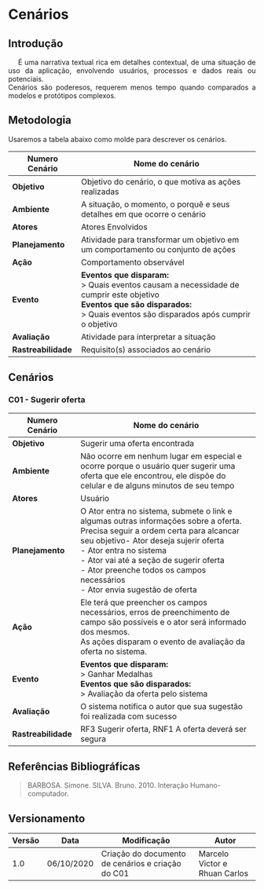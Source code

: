 # Cenários

## Introdução
<p style="text-indent: 20px; text-align: justify">
É uma narrativa textual rica em detalhes contextual, de uma situação de uso da aplicação, envolvendo usuários, processos e dados reais ou potenciais.
<br/>Cenários são poderesos, requerem menos tempo quando comparados a modelos e protótipos complexos.
</p>

## Metodologia
Usaremos a tabela abaixo como molde para descrever os cenários.

|Numero Cenário|Nome do cenário|
|---|---|
|**Objetivo**|Objetivo do cenário, o que motiva as ações realizadas|
|**Ambiente**|A situação, o momento, o porquê e seus detalhes em que ocorre o cenário|
|**Atores**|Atores Envolvidos|
|**Planejamento**|Atividade para transformar um objetivo em um comportamento ou conjunto de ações|
|**Ação**| Comportamento observável |
|**Evento**| **Eventos que disparam:** <br /> > Quais eventos causam a necessidade de cumprir este objetivo <br /> **Eventos que são disparados:** <br /> > Quais eventos são disparados após cumprir o objetivo |
|**Avaliação**| Atividade para interpretar a situação|
|**Rastreabilidade**| Requisito(s) associados ao cenário|

## Cenários

### C01 - Sugerir oferta

|Numero Cenário|Nome do cenário|
|---|---|
|**Objetivo**| Sugerir uma oferta encontrada |
|**Ambiente**| Não ocorre em nenhum lugar em especial e ocorre porque o usuário quer sugerir uma oferta que ele encontrou, ele dispõe do celular e de alguns minutos de seu tempo |
|**Atores**| Usuário |
|**Planejamento**| O Ator entra no sistema, submete o link e algumas outras informações sobre a oferta. Precisa seguir a ordem certa para alcancar seu objetivo- Ator deseja sujerir oferta <br /> - Ator entra no sistema <br /> - Ator vai até a seção de sugerir oferta <br /> - Ator preenche todos os campos necessários <br /> - Ator envia sugestão de oferta |
|**Ação**|  Ele terá que preencher os campos necessários, erros de preenchimento de campo são possíveis e o ator será informado dos mesmos. <br />As ações disparam o evento de avaliação da oferta no sistema. |
|**Evento**| **Eventos que disparam:** <br /> > Ganhar Medalhas <br /> **Eventos que são disparados:** <br /> > Avaliação da oferta pelo sistema |
|**Avaliação**| O sistema notifica o autor que sua sugestão foi realizada com sucesso |
|**Rastreabilidade**| RF3 Sugerir oferta, RNF1 A oferta deverá ser segura|

## Referências Bibliográficas

>BARBOSA. Simone. SILVA. Bruno. 2010. Interação Humano-computador.

## Versionamento
| Versão | Data | Modificação | Autor |
|--|--|--|--|
| 1.0 | 06/10/2020 | Criação do documento de cenários e criação do C01 | Marcelo Victor e Rhuan Carlos  |